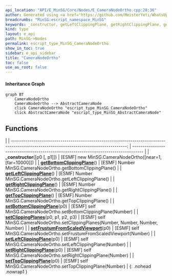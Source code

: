 ```yaml
---
api_location: "API/E_MinSG/Core/Nodes/E_CameraNodeOrtho.cpp:28:36"
author: Generated using <a href="https://github.com/MeisterYeti/WhatsUpDoc">WhatsUpDoc</a>
breadcrumbs: "MinSG:escript_namespace_MinSG"
keywords: _constructor, getLeftClippingPlane, getRightClippingPlane, getBottomClippingPlane, getTopClippingPlane, setLeftClippingPlane, setRightClippingPlane, setBottomClippingPlane, setTopClippingPlane, setClippingPlanes, setFrustumFromScaledViewport
kind: type
layout: e_api
path: MinSG->Nodes
permalink: escript_type_MinSG_CameraNodeOrtho
show_in_toc: true
sidebar: e_api_sidebar
title: "CameraNodeOrtho"
toc: false
use_as_root: false
---
```


#### Inheritance Graph

```mermaid
graph BT
	CameraNodeOrtho
	CameraNodeOrtho --> AbstractCameraNode
	click CameraNodeOrtho "escript_type_MinSG_CameraNodeOrtho"
	click AbstractCameraNode "escript_type_MinSG_AbstractCameraNode"
```

## Functions

|
| --------------------------------------------------------------------------------------------------------------------------------------: | ----------------------------------------------------------------------------------- | 
| **_constructor**([p0 [, p1]])                                                                                                           | [ESMF] new MinSG.CameraNodeOrtho([near=1,[far=10000]])                              | 
| **[getBottomClippingPlane](classMinSG_1_1CameraNodeOrtho#classMinSG_1_1CameraNodeOrtho_1af3ab6709f647b1efb4cf983c6e8b7146)**()          | [ESMF] Number MinSG.CameraNodeOrtho.getBottomClippingPlane()                        | 
| **[getLeftClippingPlane](classMinSG_1_1CameraNodeOrtho#classMinSG_1_1CameraNodeOrtho_1a5a5f87c44160edcaaf17adbb779c82ac)**()            | [ESMF] Number MinSG.CameraNodeOrtho.getLeftClippingPlane()                          | 
| **[getRightClippingPlane](classMinSG_1_1CameraNodeOrtho#classMinSG_1_1CameraNodeOrtho_1a2704d23c5f6c27aefd4be53ba1a4956b)**()           | [ESMF] Number MinSG.CameraNodeOrtho.getRightClippingPlane()                         | 
| **[getTopClippingPlane](classMinSG_1_1CameraNodeOrtho#classMinSG_1_1CameraNodeOrtho_1a02e4f605e799ae843c5650b8c5c3f15b)**()             | [ESMF] Number MinSG.CameraNodeOrtho.getTopClippingPlane()                           | 
| **[setBottomClippingPlane](classMinSG_1_1CameraNodeOrtho#classMinSG_1_1CameraNodeOrtho_1a14c911bd7cf6c1b34b72ff3a3c0dc28f)**(p0)        | [ESMF] self MinSG.CameraNodeOrtho.setBottomClippingPlane(Number)                    | 
| **[setClippingPlanes](classMinSG_1_1CameraNodeOrtho#classMinSG_1_1CameraNodeOrtho_1afc61da8204de799d381e7679dd47398d)**(p0, p1, p2, p3) | [ESMF] self MinSG.CameraNodeOrtho.setClippingPlanes(Number, Number, Number, Number) | 
| **[setFrustumFromScaledViewport](classMinSG_1_1CameraNodeOrtho#classMinSG_1_1CameraNodeOrtho_1a1a87a52d8433fb3d7e16758586f34b86)**(p0)  | [ESMF] self MinSG.CameraNodeOrtho.setFrustumFromScaledViewport(Number)              | 
| **[setLeftClippingPlane](classMinSG_1_1CameraNodeOrtho#classMinSG_1_1CameraNodeOrtho_1ac33820833ccfcae0117fa3ecf3b1712e)**(p0)          | [ESMF] self MinSG.CameraNodeOrtho.setLeftClippingPlane(Number)                      | 
| **[setRightClippingPlane](classMinSG_1_1CameraNodeOrtho#classMinSG_1_1CameraNodeOrtho_1a57b1e92e2a6390a76ad52f92690539e6)**(p0)         | [ESMF] self MinSG.CameraNodeOrtho.setRightClippingPlane(Number)                     | 
| **[setTopClippingPlane](classMinSG_1_1CameraNodeOrtho#classMinSG_1_1CameraNodeOrtho_1a67a615839f7b3243309a7ae117c68edc)**(p0)           | [ESMF] self MinSG.CameraNodeOrtho.setTopClippingPlane(Number)                       | 
{: .nohead .nowrap1 }

